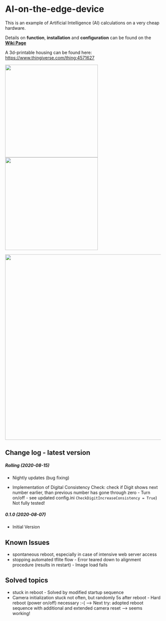 # AI-on-the-edge-device

This is an example of Artificial Intelligence (AI) calculations on a very cheap hardware.

Details on **function**, **installation** and **configuration** can be found on the **[Wiki Page](https://github.com/jomjol/AI-on-the-edge-device/wiki)**

A 3d-printable housing can be found here: https://www.thingiverse.com/thing:4571627

<img src="https://raw.githubusercontent.com/jomjol/AI-on-the-edge-device/master/images/main.jpg" width="300"><img src="https://raw.githubusercontent.com/jomjol/AI-on-the-edge-device/master/images/size.png" width="300"> 

<img src="https://raw.githubusercontent.com/jomjol/AI-on-the-edge-device/master/images/index.png" width="600"> 


## Change log - latest version

##### Rolling (2020-08-15)

* Nightly updates (bug fixing)
  
* Implementation of Digital Consistency Check: check if Digit shows next number earlier, than previous number has gone through zero - Turn on/off - see updated config.ini `CheckDigitIncreaseConsistency = True`)
  Not fully tested!
  
  

##### 0.1.0 (2020-08-07)

* Initial Version



## Known Issues

* spontaneous reboot, especially in case of intensive web server access
* stopping automated tflite flow - Error teared down to alignment procedure (results in restart) - Image load fails



## Solved topics

* stuck in reboot - Solved by modified startup sequence
* Camera initialization stuck not often, but randomly 5s after reboot - Hard reboot (power on/off) necessary :-(
  --> Next try: adopted reboot sequence with additional and extended camera reset --> seems working!